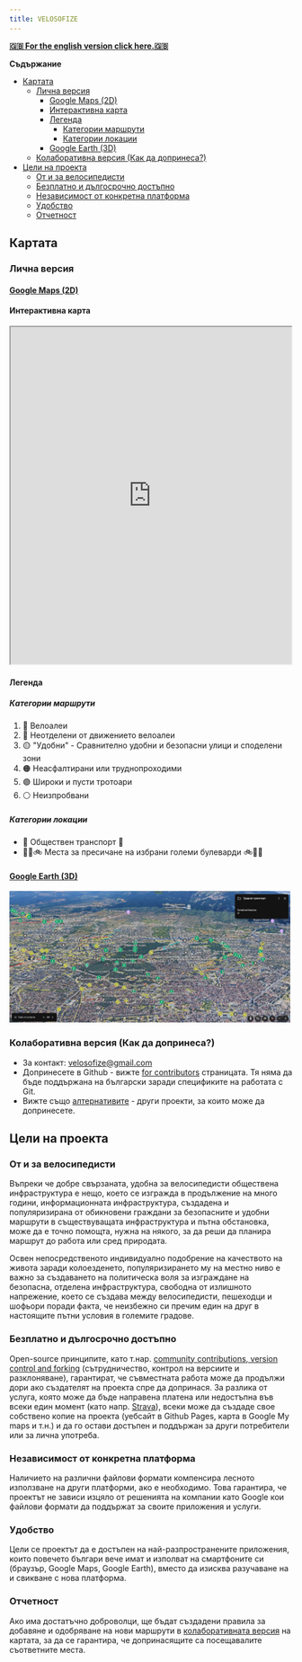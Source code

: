 ```yaml
---
title: VELOSOFIZE
---
```


[**🇬🇧 For the english version click here.🇬🇧**](/velosofize/en/index.html)

**Съдържание**

- [Картата](#картата)
  - [Лична версия](#лична-версия)
    - [Google Maps (2D)](#google-maps-2d)
    - [Интерактивна карта](#интерактивна-карта)
    - [Легенда](#легенда)
      - [Категории маршрути](#категории-маршрути)
      - [Категории локации](#категории-локации)
    - [Google Earth (3D)](#google-earth-3d)
  - [Колаборативна версия (Как да допринеса?)](#колаборативна-версия-как-да-допринеса)
- [Цели на проекта](#цели-на-проекта)
  - [От и за велосипедисти](#от-и-за-велосипедисти)
  - [Безплатно и дългосрочно достъпно](#безплатно-и-дългосрочно-достъпно)
  - [Независимост от конкретна платформа](#независимост-от-конкретна-платформа)
  - [Удобство](#удобство)
  - [Отчетност](#отчетност)

## Картата

### Лична версия

#### [Google Maps (2D)](https://www.google.com/maps/d/u/0/edit?mid=13Ke06MOSLTuBBbr2ITKNV7kLhs_v2Qc&usp=sharing)

#### Интерактивна карта

<iframe src="https://www.google.com/maps/d/u/0/embed?mid=13Ke06MOSLTuBBbr2ITKNV7kLhs_v2Qc&ehbc=2E312F" width="500" height="600"></iframe>

#### Легенда

##### Категории маршрути

1. 🔵 Велоалеи
1. 🔵 Неотделени от движението велоалеи
1. 🟡 "Удобни" - Сравнително удобни и безопасни улици и споделени зони
1. 🟠 Неасфалтирани или труднопроходими
1. 🟣 Широки и пусти тротоари
1. ⚪ Неизпробвани

##### Категории локации

- 🚉 Обществен транспорт 🚉
- 🚶‍♂️🚲 Места за пресичане на избрани големи булеварди 🚲🚶‍♂️

#### [Google Earth (3D)](https://earth.google.com/web/@42.68536362,23.34252187,551.21893103a,13559.28278408d,35y,-0h,0t,0r/data=CgRCAggBMigKJgokCiAxM0tlMDZNT1NMVHVCQmJyMklUS05WN2tMaHNfdjJRYyACOgMKATBCAggASggI3rfSkgMQAQ)

<img src="../attachments/earth_view.png" alt="Alt Text" width="500">

### Колаборативна версия (Как да допринеса?)

* За контакт: <velosofize@gmail.com>
* Допринесете в Github - вижте [for contributors](/velosofize/en/for_contributors.html) страницата. Тя няма да бъде поддържана на български заради спецификите на работата с Git.
* Вижте също [алтернативите](https://github.com/velosofist/velosofize/tree/main/for_contributors) - други проекти, за които може да допринесете.

## Цели на проекта

### От и за велосипедисти

Въпреки че добре свързаната, удобна за велосипедисти обществена инфраструктура е нещо, което се изгражда в продължение на много години, информационната инфраструктура, създадена и популяризирана от обикновени граждани за безопасните и удобни маршрути в съществуващата инфраструктура и пътна обстановка, може да е точно помощта, нужна на някого, за да реши да планира маршрут до работа или сред природата.

Освен непосредственото индивидуално подобрение на качеството на живота заради колоезденето, популяризирането му на местно ниво е важно за създаването на политическа воля за изграждане на безопасна, отделена инфраструктура, свободна от излишното напрежение, което се създава между велосипедисти, пешеходци и шофьори поради факта, че неизбежно си пречим един на друг в настоящите пътни условия в големите градове.

### Безплатно и дългосрочно достъпно

Open-source принципите, като т.нар. [community contributions, version control and forking](https://www.geeksforgeeks.org/introduction-to-open-source-and-its-benefits/) (сътрудничество, контрол на версиите и разклоняване), гарантират, че съвместната работа може да продължи дори ако създателят на проекта спре да допринася. За разлика от услуга, която може да бъде направена платена или недостъпна във всеки един момент (като напр. [Strava](/velosofize/bg/alternatives.html#Strava)), всеки може да създаде свое собствено копие на проекта (уебсайт в Github Pages, карта в Google My maps и т.н.) и да го остави достъпен и поддържан за други потребители или за лична употреба.

### Независимост от конкретна платформа

Наличието на различни файлови формати компенсира лесното използване на други платформи, ако е необходимо. Това гарантира, че проектът не зависи изцяло от решенията на компании като Google кои файлови формати да поддържат за своите приложения и услуги.

### Удобство

Цели се проектът да е достъпен на най-разпространените приложения, които повечето българи вече имат и изполват на смартфоните си (браузър, Google Maps, Google Earth), вместо да изисква разучаване на и свикване с нова платформа.

### Отчетност

Ако има достатъчно доброволци, ще бъдат създадени правила за добавяне и одобряване на нови маршрути в [колаборативната версия](/velosofize/en/for_contributors.html) на картата, за да се гарантира, че допринасящите са посещавалите съответните места.
